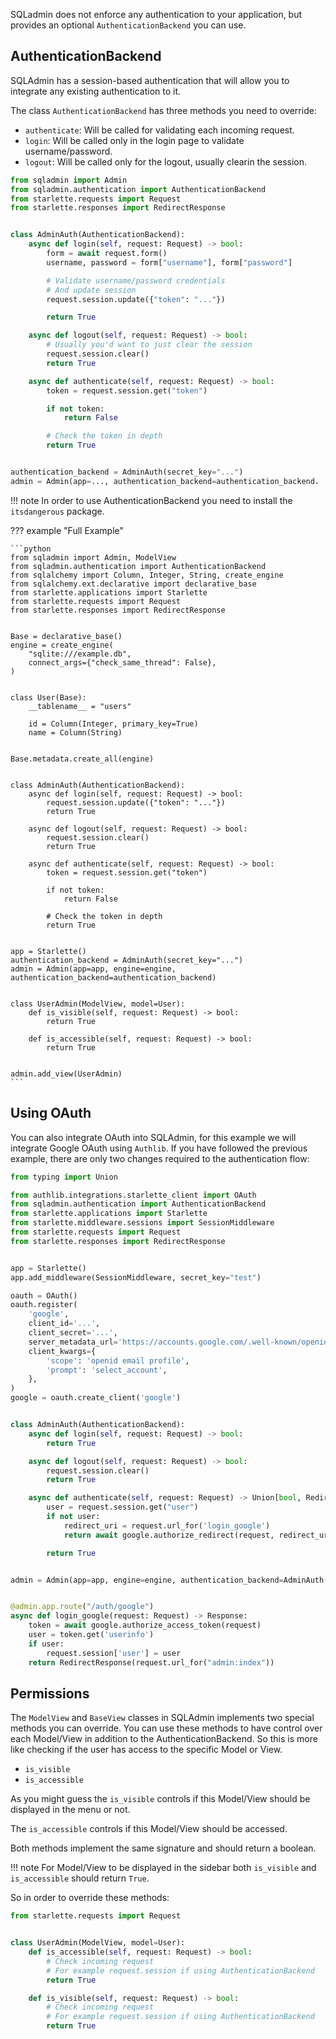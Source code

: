 SQLadmin does not enforce any authentication to your application,
but provides an optional `AuthenticationBackend` you can use.

## AuthenticationBackend

SQLAdmin has a session-based authentication that will allow you
to integrate any existing authentication to it.

The class `AuthenticationBackend` has three methods you need to override:

* `authenticate`: Will be called for validating each incoming request.
* `login`: Will be called only in the login page to validate username/password.
* `logout`: Will be called only for the logout, usually clearin the session.

```python
from sqladmin import Admin
from sqladmin.authentication import AuthenticationBackend
from starlette.requests import Request
from starlette.responses import RedirectResponse


class AdminAuth(AuthenticationBackend):
    async def login(self, request: Request) -> bool:
        form = await request.form()
        username, password = form["username"], form["password"]

        # Validate username/password credentials
        # And update session
        request.session.update({"token": "..."})

        return True

    async def logout(self, request: Request) -> bool:
        # Usually you'd want to just clear the session
        request.session.clear()
        return True

    async def authenticate(self, request: Request) -> bool:
        token = request.session.get("token")

        if not token:
            return False

        # Check the token in depth
        return True


authentication_backend = AdminAuth(secret_key="...")
admin = Admin(app=..., authentication_backend=authentication_backend، ...)
```

!!! note
    In order to use AuthenticationBackend you need to install the `itsdangerous` package.

??? example "Full Example"

    ```python
    from sqladmin import Admin, ModelView
    from sqladmin.authentication import AuthenticationBackend
    from sqlalchemy import Column, Integer, String, create_engine
    from sqlalchemy.ext.declarative import declarative_base
    from starlette.applications import Starlette
    from starlette.requests import Request
    from starlette.responses import RedirectResponse


    Base = declarative_base()
    engine = create_engine(
        "sqlite:///example.db",
        connect_args={"check_same_thread": False},
    )


    class User(Base):
        __tablename__ = "users"

        id = Column(Integer, primary_key=True)
        name = Column(String)


    Base.metadata.create_all(engine)


    class AdminAuth(AuthenticationBackend):
        async def login(self, request: Request) -> bool:
            request.session.update({"token": "..."})
            return True

        async def logout(self, request: Request) -> bool:
            request.session.clear()
            return True

        async def authenticate(self, request: Request) -> bool:
            token = request.session.get("token")

            if not token:
                return False

            # Check the token in depth
            return True


    app = Starlette()
    authentication_backend = AdminAuth(secret_key="...")
    admin = Admin(app=app, engine=engine, authentication_backend=authentication_backend)


    class UserAdmin(ModelView, model=User):
        def is_visible(self, request: Request) -> bool:
            return True

        def is_accessible(self, request: Request) -> bool:
            return True


    admin.add_view(UserAdmin)
    ```

## Using OAuth

You can also integrate OAuth into SQLAdmin, for this example we will integrate Google OAuth using `Authlib`.
If you have followed the previous example, there are only two changes required to the authentication flow:

```python
from typing import Union

from authlib.integrations.starlette_client import OAuth
from sqladmin.authentication import AuthenticationBackend
from starlette.applications import Starlette
from starlette.middleware.sessions import SessionMiddleware
from starlette.requests import Request
from starlette.responses import RedirectResponse


app = Starlette()
app.add_middleware(SessionMiddleware, secret_key="test")

oauth = OAuth()
oauth.register(
    'google',
    client_id='...',
    client_secret='...',
    server_metadata_url='https://accounts.google.com/.well-known/openid-configuration',
    client_kwargs={
        'scope': 'openid email profile',
        'prompt': 'select_account',
    },
)
google = oauth.create_client('google')


class AdminAuth(AuthenticationBackend):
    async def login(self, request: Request) -> bool:
        return True

    async def logout(self, request: Request) -> bool:
        request.session.clear()
        return True

    async def authenticate(self, request: Request) -> Union[bool, RedirectResponse]:
        user = request.session.get("user")
        if not user:
            redirect_uri = request.url_for('login_google')
            return await google.authorize_redirect(request, redirect_uri)

        return True


admin = Admin(app=app, engine=engine, authentication_backend=AdminAuth("test"))


@admin.app.route("/auth/google")
async def login_google(request: Request) -> Response:
    token = await google.authorize_access_token(request)
    user = token.get('userinfo')
    if user:
        request.session['user'] = user
    return RedirectResponse(request.url_for("admin:index"))
```

## Permissions

The `ModelView` and `BaseView` classes in SQLAdmin implements two special methods you can override.
You can use these methods to have control over each Model/View in addition to the AuthenticationBackend.
So this is more like checking if the user has access to the specific Model or View.

* `is_visible`
* `is_accessible`

As you might guess the `is_visible` controls if this Model/View
should be displayed in the menu or not.

The `is_accessible` controls if this Model/View should be accessed.

Both methods implement the same signature and should return a boolean.

!!! note
    For Model/View to be displayed in the sidebar both `is_visible`
    and `is_accessible` should return `True`.

So in order to override these methods:

```python
from starlette.requests import Request


class UserAdmin(ModelView, model=User):
    def is_accessible(self, request: Request) -> bool:
        # Check incoming request
        # For example request.session if using AuthenticationBackend
        return True

    def is_visible(self, request: Request) -> bool:
        # Check incoming request
        # For example request.session if using AuthenticationBackend
        return True
```
